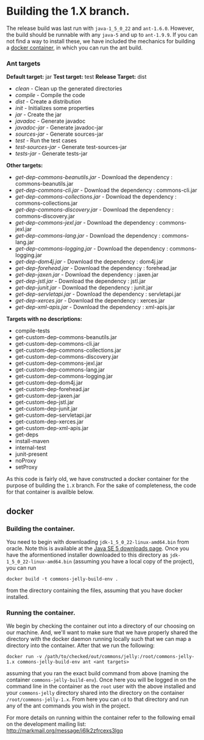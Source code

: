 <!--
   Licensed to the Apache Software Foundation (ASF) under one or more
   contributor license agreements.  See the NOTICE file distributed with
   this work for additional information regarding copyright ownership.
   The ASF licenses this file to You under the Apache License, Version 2.0
   (the "License"); you may not use this file except in compliance with
   the License.  You may obtain a copy of the License at

        http://www.apache.org/licenses/LICENSE-2.0

   Unless required by applicable law or agreed to in writing, software
   distributed under the License is distributed on an "AS IS" BASIS,
   WITHOUT WARRANTIES OR CONDITIONS OF ANY KIND, either express or implied.
   See the License for the specific language governing permissions and
   limitations under the License.
-->

Building the 1.X branch.
========================

The release build was last run with `java-1_5_0_22` and `ant-1.6.0`. However, the build should be runnable with any `java-5` and up to `ant-1.9.9`. If you can not find a way to install these, we have included the mechanics for building a [docker container](#docker), in which you can run the ant build.

### Ant targets

__Default target:__ jar
__Test target:__ test
__Release Target:__ dist

* *clean* - Clean up the generated directories
* *compile* - Compile the code
* *dist* - Create a distribution
* *init* - Initializes some properties
* *jar* - Create the jar
* *javadoc* - Generate javadoc
* *javadoc-jar* - Generate javadoc-jar
* *sources-jar* - Generate sources-jar
* *test* - Run the test cases
* *test-sources-jar* - Generate test-sources-jar
* *tests-jar* - Generate tests-jar

__Other targets:__

* *get-dep-commons-beanutils.jar* - Download the dependency : commons-beanutils.jar
* *get-dep-commons-cli.jar* - Download the dependency : commons-cli.jar
* *get-dep-commons-collections.jar* - Download the dependency : commons-collections.jar
* *get-dep-commons-discovery.jar* - Download the dependency : commons-discovery.jar
* *get-dep-commons-jexl.jar* - Download the dependency : commons-jexl.jar
* *get-dep-commons-lang.jar* - Download the dependency : commons-lang.jar
* *get-dep-commons-logging.jar* - Download the dependency : commons-logging.jar
* *get-dep-dom4j.jar* - Download the dependency : dom4j.jar
* *get-dep-forehead.jar* - Download the dependency : forehead.jar
* *get-dep-jaxen.jar* - Download the dependency : jaxen.jar
* *get-dep-jstl.jar* - Download the dependency : jstl.jar
* *get-dep-junit.jar* - Download the dependency : junit.jar
* *get-dep-servletapi.jar* - Download the dependency : servletapi.jar
* *get-dep-xerces.jar* - Download the dependency : xerces.jar
* *get-dep-xml-apis.jar* - Download the dependency : xml-apis.jar

__Targets with no descriptions:__

* compile-tests
* get-custom-dep-commons-beanutils.jar
* get-custom-dep-commons-cli.jar
* get-custom-dep-commons-collections.jar
* get-custom-dep-commons-discovery.jar
* get-custom-dep-commons-jexl.jar
* get-custom-dep-commons-lang.jar
* get-custom-dep-commons-logging.jar
* get-custom-dep-dom4j.jar
* get-custom-dep-forehead.jar
* get-custom-dep-jaxen.jar
* get-custom-dep-jstl.jar
* get-custom-dep-junit.jar
* get-custom-dep-servletapi.jar
* get-custom-dep-xerces.jar
* get-custom-dep-xml-apis.jar
* get-deps
* install-maven
* internal-test
* junit-present
* noProxy
* setProxy


As this code is fairly old, we have constructed a docker container for the purpose of building the `1.X` branch. For the sake of completeness, the code for that container is availble below.

## docker
### Building the container.

You need to begin with downloading `jdk-1_5_0_22-linux-amd64.bin` from oracle. Note this is available at the [Java SE 5 downloads page](http://www.oracle.com/technetwork/java/javasebusiness/downloads/java-archive-downloads-javase5-419410.html). Once you have the aformentioned installer downloaded to this directory as `jdk-1_5_0_22-linux-amd64.bin` (assuming you have a local copy of the project), you can run

`docker build -t commons-jelly-build-env .`

from the directory containing the files, assuming that you have docker installed.


### Running the container.

We begin by checking the container out into a directory of our choosing on our machine. And, we'll want to make sure that we have properly shared the directory with the docker daemon running locally such that we can map a directory into the container. After that we run the following:

```
docker run -v /path/to/checked/out/commons/jelly:/root/commons-jelly-1.x commons-jelly-build-env ant <ant targets>
```

assuming that you ran the exact build command from above (naming the container `commons-jelly-build-env`). Once here you will be logged in on the command line in the container as the `root` user with the above installed and your `commons-jelly` directory shared into the directory on the container `/root/commons-jelly-1.x`. From here you can `cd` to that directory and run any of the ant commands you wish in the project.

For more details on running within the container refer to the following email on the development mailing list: http://markmail.org/message/i6lk2zfrcexs3lgq
